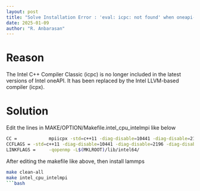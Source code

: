 ```yaml
---
layout: post
title: "Solve Installation Error : 'eval: icpc: not found' when oneapi-2025 version in LAMMPS installations with intel_cpu_intelmpi"
date: 2025-01-09
author: "R. Anbarasan"
---
```


# Reason

The Intel C++ Compiler Classic (icpc) is no longer included in the latest versions of Intel oneAPI. It has been replaced by the Intel LLVM-based compiler (icpx).

# Solution

Edit the lines in MAKE/OPTION/Makefile.intel_cpu_intelmpi like below 

```bash
CC =            mpiicpx -std=c++11 -diag-disable=10441 -diag-disable=2196 -diag-disable=11074 -diag-disable=11076
CCFLAGS = -std=c++11 -diag-disable=10441 -diag-disable=2196 -diag-disable=11074 -diag-disable=11076 -qopenmp -ansi-alias -DLMP_INTEL_USELRT -DLMP_USE_MKL_RNG -xHost -O2 -fp-model precise -qoverride-limits -qopt-zmm-usage=high
LINKFLAGS =     -qopenmp -L$(MKLROOT)/lib/intel64/
```
After editing the makefile like above, then install lammps
```bash
make clean-all
make intel_cpu_intelmpi
```bash